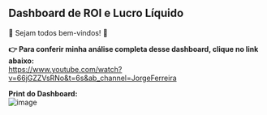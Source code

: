 ## Dashboard de ROI e Lucro Líquido ##


🔆 Sejam todos bem-vindos! 🔆

__👉 Para conferir minha análise completa desse dashboard, clique no link abaixo: <br/>__
https://www.youtube.com/watch?v=66jGZZVsRNo&t=6s&ab_channel=JorgeFerreira

__Print do Dashboard:__ 
<br/> ![image](https://github.com/user-attachments/assets/a72c1c27-1d19-4f9c-8d3d-0a6c5c9d66cd)
